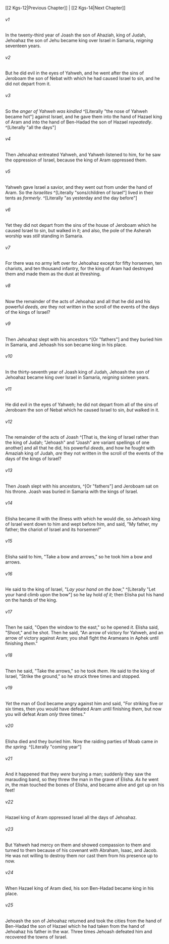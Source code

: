 ﻿---
aliases:
  - 2 Kings 13
---

[[2 Kgs-12|Previous Chapter]] | [[2 Kgs-14|Next Chapter]]

###### v1
In the twenty-third year of Joash the son of Ahaziah, king of Judah, Jehoahaz the son of Jehu became king over Israel in Samaria, _reigning_ seventeen years.

###### v2
But he did evil in the eyes of Yahweh, and he went after the sins of Jeroboam the son of Nebat with which he had caused Israel to sin, and he did not depart from it.

###### v3
So the _anger of Yahweh was kindled_ ^[Literally "the nose of Yahweh became hot"] against Israel, and he gave them into the hand of Hazael king of Aram and into the hand of Ben-Hadad the son of Hazael _repeatedly_. ^[Literally "all the days"]

###### v4
Then Jehoahaz entreated Yahweh, and Yahweh listened to him, for he saw the oppression of Israel, because the king of Aram oppressed them.

###### v5
Yahweh gave Israel a savior, and they went out from under the hand of Aram. So the _Israelites_ ^[Literally "sons/children of Israel"] lived in their tents as _formerly_. ^[Literally "as yesterday and the day before"]

###### v6
Yet they did not depart from the sins of the house of Jeroboam which he caused Israel to sin, but walked in it; and also, the pole of the Asherah worship was _still_ standing in Samaria.

###### v7
For there was no army left over for Jehoahaz except for fifty horsemen, ten chariots, and ten thousand infantry, for the king of Aram had destroyed them and made them as the dust at threshing.

###### v8
Now the remainder of the acts of Jehoahaz and all that he did and his powerful _deeds, are_ they not written in the scroll of the events of the days of the kings of Israel?

###### v9
Then Jehoahaz slept with his ancestors ^[Or "fathers"] and they buried him in Samaria, and Jehoash his son became king in his place.

###### v10
In the thirty-seventh year of Joash king of Judah, Jehoash the son of Jehoahaz became king over Israel in Samaria, _reigning_ sixteen years.

###### v11
He did evil in the eyes of Yahweh; he did not depart from all of the sins of Jeroboam the son of Nebat which he caused Israel to sin, _but_ walked in it.

###### v12
The remainder of the acts of Joash ^[That is, the king of Israel rather than the king of Judah; "Jehoash" and "Joash" are variant spellings of one another] and all that he did, his powerful _deeds_, and how he fought with Amaziah king of Judah, _are_ they not written in the scroll of the events of the days of the kings of Israel?

###### v13
Then Joash slept with his ancestors, ^[Or "fathers"] and Jeroboam sat on his throne. Joash was buried in Samaria with the kings of Israel.

###### v14
Elisha became ill with the illness with which he would die, so Jehoash king of Israel went down to him and wept before him, and said, "My father, my father; the chariot of Israel and its horsemen!"

###### v15
Elisha said to him, "Take a bow and arrows," so he took him a bow and arrows.

###### v16
He said to the king of Israel, "_Lay your hand on the bow_," ^[Literally "Let your hand climb upon the bow"] so he lay hold _of it_; then Elisha put his hand on the hands of the king.

###### v17
Then he said, "Open the window to the east," so he opened _it_. Elisha said, "Shoot," and he shot. Then he said, "An arrow of victory for Yahweh, and an arrow of victory against Aram; you shall fight the Arameans in Aphek until finishing _them_."

###### v18
Then he said, "Take the arrows," so he took _them_. He said to the king of Israel, "Strike the ground," so he struck three times and stopped.

###### v19
_Yet_ the man of God became angry against him and said, "For striking five or six times, then you would have defeated Aram until finishing _them_, but now you will defeat Aram _only_ three times."

###### v20
Elisha died and they buried him. Now the raiding parties of Moab came _in the spring_. ^[Literally "coming year"]

###### v21
And it happened that they _were_ burying a man; suddenly they saw the marauding band, so they threw the man in the grave of Elisha. _As he_ went _in_, the man touched the bones of Elisha, and became alive and got up on his feet!

###### v22
Hazael king of Aram oppressed Israel all the days of Jehoahaz.

###### v23
But Yahweh had mercy on them and showed compassion to them and turned to them because of his covenant with Abraham, Isaac, and Jacob. He was not willing to destroy them nor cast them from his presence up to now.

###### v24
When Hazael king of Aram died, his son Ben-Hadad became king in his place.

###### v25
Jehoash the son of Jehoahaz returned and took the cities from the hand of Ben-Hadad the son of Hazael which he had taken from the hand of Jehoahaz his father in the war. Three times Jehoash defeated him and recovered the towns of Israel.